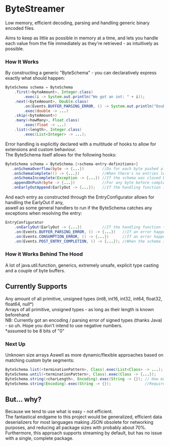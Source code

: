 # ByteStreamer
 Low memory, efficient decoding, parsing and handling generic binary encoded files.

 Aims to keep as little as possible in memory at a time, and lets you handle each value from the file immediately as they're retrieved - as intuitively as possible.


### How It Works
By constructing a generic "ByteSchema" - you can declaratively express exactly what should happen:
```java
ByteSchema schema = ByteSchema
    .first(<byteAmount>, Integer.class)
        .exec(i -> System.out.println("We got an int: " + i));
    .next(<byteAmount>, Double.class)
        .on(Events.BUFFER_PARSING_ERROR, () -> System.out.println("Double down"))
        .exec(double -> ...)
    .skip(<byteAmount>)
    .many(<howMany>, Float.class)
        .exec(float -> ...)
    .list(<length>, Integer.class)
        .exec(List<Integer> -> ...);
```

Error handling is explicitly declared with a multitude of hooks to allow for extensions and custom behaviour. <br>
The ByteSchema itself allows for the following hooks: <br>

```java
ByteSchema schema = ByteSchema.{<schema-entry-definitions>}
   .onSchemaOverflow(byte -> {...})        //Do for each byte pushed although the schema is complete
   .onSchemaComplete(() -> {...})          //When there's no entries left to parse and handle.
   .onSchemaIncomplete(Exception -> {...}) //If the schema was closed before it was incomplete.
   .appendOnPush(byte -> {...})            //For any byte before completion do.
   .onEarlyOutAppend(EarlyOut -> {...});   //If the handling function for the entry throws this type of error, the schema should also do ...
```
And each entry as constructed through the EntryConfigurator allows for handling the EarlyOut if any, <br>
aswell as some general handlers to run if the ByteSchema catches any exceptions when resolving the entry:
```java
EntryConfigurator
    .onEarlyOut(EarlyOut -> {...})         //If the handling function throws, do...
    .on(Events.BUFFER_PARSING_ERROR, () -> {...})   //If an error happens when parsing the bytes to the expected type do...
    .on(Events.CONSUMPTION_ERROR, () -> {...})      //If an error happens when executing the handling function do...
    .on(Events.POST_ENTRY_COMPLETION, () -> {...}); //When the schema is ready to move on from this Entry do...    
``` 

### How it Works Behind The Hood
A lot of java.util.function, generics, extremely unsafe, explicit type casting and a couple of byte buffers.

## Currently Supports
Any amount of all primitive, unsigned types (int8, int16, int32, int64, float32, float64, null*) <br>
Arrays of all primitive, unsigned types - as long as their length is known beforehand <br>
NB: Currently got an encoding / parsing error of signed types (thanks Java) - so uh. Hope you don't intend to use negative numbers. <br> 
*assumed to be 8 bits of "0"

### Next Up
Unknown size arrays 
Aswell as more dynamic/flexible approaches based on matching custom byte segments:
```java
ByteSchema.list(<terminationPattern>, Class).exec(List<Class> -> ...);  //Until the terminationPatther, accumulate, then handle the gathered list.
ByteSchema.until(<terminationPattern>, Class).exec(Class -> {...});     //Until the terminationPattern "for each" each parsed element.
ByteSchema.string(<charLength>, Encoding).exec(String -> {}); // How many characters of what encoding should be gathered, parsed and handed
ByteSchema.string(Encoding).exec(String -> {});               //Requires standardized terminating pattern.
```


## But... why?
Because we tend to use what is easy - not efficient. <br>
The fantastical endgame to this project would be generalized, efficient data deserializers for most languages making JSON obsolete for networking purposes, and reducing all package sizes with probably about 70%.  <br>
Furthermore, this approach supports streaming by default, but has no issue with a single, complete package. 


 
